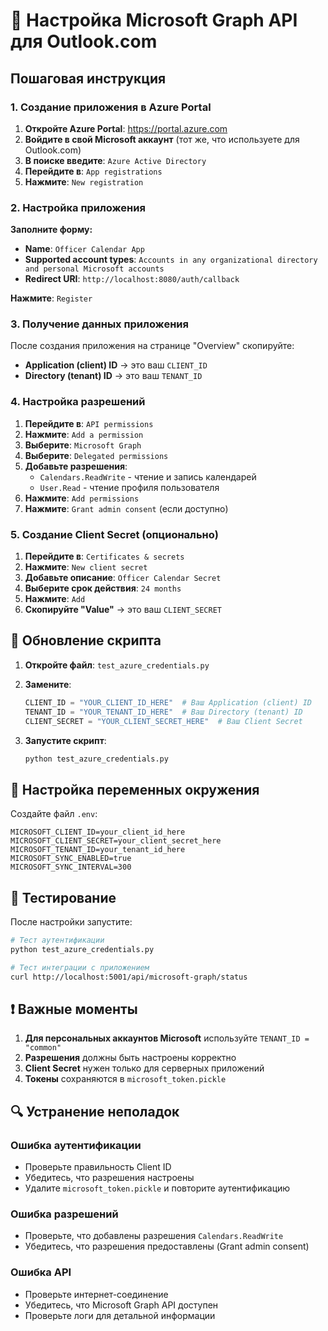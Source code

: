 # 🔧 Настройка Microsoft Graph API для Outlook.com

## Пошаговая инструкция

### 1. Создание приложения в Azure Portal

1. **Откройте Azure Portal**: https://portal.azure.com
2. **Войдите в свой Microsoft аккаунт** (тот же, что используете для Outlook.com)
3. **В поиске введите**: `Azure Active Directory`
4. **Перейдите в**: `App registrations`
5. **Нажмите**: `New registration`

### 2. Настройка приложения

**Заполните форму:**
- **Name**: `Officer Calendar App`
- **Supported account types**: `Accounts in any organizational directory and personal Microsoft accounts`
- **Redirect URI**: `http://localhost:8080/auth/callback`

**Нажмите**: `Register`

### 3. Получение данных приложения

После создания приложения на странице "Overview" скопируйте:

- **Application (client) ID** → это ваш `CLIENT_ID`
- **Directory (tenant) ID** → это ваш `TENANT_ID`

### 4. Настройка разрешений

1. **Перейдите в**: `API permissions`
2. **Нажмите**: `Add a permission`
3. **Выберите**: `Microsoft Graph`
4. **Выберите**: `Delegated permissions`
5. **Добавьте разрешения**:
   - `Calendars.ReadWrite` - чтение и запись календарей
   - `User.Read` - чтение профиля пользователя
6. **Нажмите**: `Add permissions`
7. **Нажмите**: `Grant admin consent` (если доступно)

### 5. Создание Client Secret (опционально)

1. **Перейдите в**: `Certificates & secrets`
2. **Нажмите**: `New client secret`
3. **Добавьте описание**: `Officer Calendar Secret`
4. **Выберите срок действия**: `24 months`
5. **Нажмите**: `Add`
6. **Скопируйте "Value"** → это ваш `CLIENT_SECRET`

## 📝 Обновление скрипта

1. **Откройте файл**: `test_azure_credentials.py`
2. **Замените**:
   ```python
   CLIENT_ID = "YOUR_CLIENT_ID_HERE"  # Ваш Application (client) ID
   TENANT_ID = "YOUR_TENANT_ID_HERE"  # Ваш Directory (tenant) ID
   CLIENT_SECRET = "YOUR_CLIENT_SECRET_HERE"  # Ваш Client Secret
   ```

3. **Запустите скрипт**:
   ```bash
   python test_azure_credentials.py
   ```

## 🔧 Настройка переменных окружения

Создайте файл `.env`:

```env
MICROSOFT_CLIENT_ID=your_client_id_here
MICROSOFT_CLIENT_SECRET=your_client_secret_here
MICROSOFT_TENANT_ID=your_tenant_id_here
MICROSOFT_SYNC_ENABLED=true
MICROSOFT_SYNC_INTERVAL=300
```

## 🚀 Тестирование

После настройки запустите:

```bash
# Тест аутентификации
python test_azure_credentials.py

# Тест интеграции с приложением
curl http://localhost:5001/api/microsoft-graph/status
```

## ❗ Важные моменты

1. **Для персональных аккаунтов Microsoft** используйте `TENANT_ID = "common"`
2. **Разрешения** должны быть настроены корректно
3. **Client Secret** нужен только для серверных приложений
4. **Токены** сохраняются в `microsoft_token.pickle`

## 🔍 Устранение неполадок

### Ошибка аутентификации
- Проверьте правильность Client ID
- Убедитесь, что разрешения настроены
- Удалите `microsoft_token.pickle` и повторите аутентификацию

### Ошибка разрешений
- Проверьте, что добавлены разрешения `Calendars.ReadWrite`
- Убедитесь, что разрешения предоставлены (Grant admin consent)

### Ошибка API
- Проверьте интернет-соединение
- Убедитесь, что Microsoft Graph API доступен
- Проверьте логи для детальной информации
